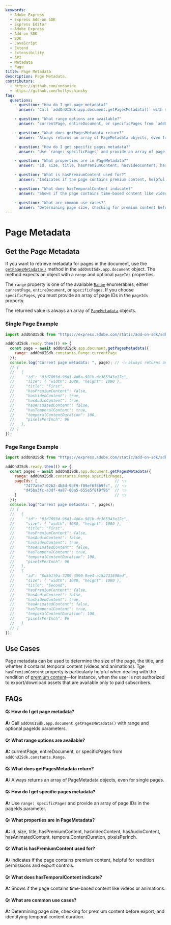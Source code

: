 ```yaml
---
keywords:
  - Adobe Express
  - Express Add-on SDK
  - Express Editor
  - Adobe Express
  - Add-on SDK
  - SDK
  - JavaScript
  - Extend
  - Extensibility
  - API
  - Metadata
  - Page
title: Page Metadata
description: Page Metadata.
contributors:
  - https://github.com/undavide
  - https://github.com/hollyschinsky
faq:
  questions:
    - question: "How do I get page metadata?"
      answer: 'Call `addOnUISdk.app.document.getPagesMetadata()` with range and optional pageIds parameters.'

    - question: "What range options are available?"
      answer: "currentPage, entireDocument, or specificPages from `addOnUISdk.constants.Range`."

    - question: "What does getPagesMetadata return?"
      answer: "Always returns an array of PageMetadata objects, even for single pages."

    - question: "How do I get specific pages metadata?"
      answer: 'Use `range: specificPages` and provide an array of page IDs in the pageIds parameter.'

    - question: "What properties are in PageMetadata?"
      answer: "id, size, title, hasPremiumContent, hasVideoContent, hasAudioContent, hasAnimatedContent, temporalContentDuration, pixelsPerInch."

    - question: "What is hasPremiumContent used for?"
      answer: "Indicates if the page contains premium content, helpful for rendition permissions and export controls."

    - question: "What does hasTemporalContent indicate?"
      answer: "Shows if the page contains time-based content like videos or animations."

    - question: "What are common use cases?"
      answer: "Determining page size, checking for premium content before export, and identifying temporal content duration."
---
```


# Page Metadata

## Get the Page Metadata

If you want to retrieve metadata for pages in the document, use the [`getPagesMetadata()`](../../../references/addonsdk/app-document.md#getpagesmetadata) method in the `addOnUISdk.app.document` object. The method expects an object with a `range` and optional `pageIds` properties.

The `range` property is one of the available [`Range`](../../../references/addonsdk/addonsdk-constants.md) enumerables, either `currentPage`, `entireDocument`, or `specificPages`. If you choose `specificPages`, you must provide an array of page IDs in the `pageIds` property.

The returned value is always an array of [`PageMetadata`](../../../references/addonsdk/app-document.md#pagemetadata) objects.

### Single Page Example

```js
import addOnUISdk from "https://express.adobe.com/static/add-on-sdk/sdk.js";

addOnUISdk.ready.then(() => {
  const page = await addOnUISdk.app.document.getPagesMetadata({
    range: addOnUISdk.constants.Range.currentPage
  });
  console.log("Current page metadata: ", page); // 👈 always returns an array
  // [
  //   {
  //     "id": "01d7093d-96d1-4d6a-981b-dc365343e17c",
  //     "size": { "width": 1080, "height": 1080 },
  //     "title": "First",
  //     "hasPremiumContent": false,
  //     "hasVideoContent": true,
  //     "hasAudioContent": true,
  //     "hasAnimatedContent": false,
  //     "hasTemporalContent": true,
  //     "temporalContentDuration": 100,
  //     "pixelsPerInch": 96
  //   },
  // ]
});
```

### Page Range Example

```js
import addOnUISdk from "https://express.adobe.com/static/add-on-sdk/sdk.js";

addOnUISdk.ready.then(() => {
  const pages = await addOnUISdk.app.document.getPagesMetadata({
    range: addOnUISdk.constants.Range.specificPages,
    pageIds: [                                  // 👈
        "7477a5e7-02b2-4b8d-9bf9-f09ef6f8b9fc", // 👈
        "d45ba3fc-a3df-4a87-80a5-655e5f8f0f96"  // 👈
    ]                                           // 👈
  });
  console.log("Current page metadata: ", pages);
  // [
  //   {
  //     "id": "01d7093d-96d1-4d6a-981b-dc365343e17c",
  //     "size": { "width": 1080, "height": 1080 },
  //     "title": "First",
  //     "hasPremiumContent": false,
  //     "hasAudioContent": false,
  //     "hasVideoContent": true,
  //     "hasAnimatedContent": false,
  //     "hasTemporalContent": true,
  //     "temporalContentDuration": 100,
  //     "pixelsPerInch": 96
  //   },
  //   {
  //     "id": "8d5b1f9a-7289-4590-9ee4-a15a731698ed",
  //     "size": { "width": 1080, "height": 1080 },
  //     "title": "Second",
  //     "hasPremiumContent": false,
  //     "hasAudioContent": false,
  //     "hasVideoContent": true,
  //     "hasAnimatedContent": false,
  //     "hasTemporalContent": true,
  //     "temporalContentDuration": 100,
  //     "pixelsPerInch": 96
  //   }
  // ]
});
```

## Use Cases

Page metadata can be used to determine the size of the page, the title, and whether it contains temporal content (videos and animations). Tge `hasPremiumContent` property is particularly helpful when dealing with the rendition of [premium content](./premium_content.md)—for instance, when the user is not authorized to export/download assets that are available only to paid subscribers.

## FAQs

#### Q: How do I get page metadata?

**A:** Call `addOnUISdk.app.document.getPagesMetadata()` with range and optional pageIds parameters.

#### Q: What range options are available?

**A:** currentPage, entireDocument, or specificPages from `addOnUISdk.constants.Range`.

#### Q: What does getPagesMetadata return?

**A:** Always returns an array of PageMetadata objects, even for single pages.

#### Q: How do I get specific pages metadata?

**A:** Use `range: specificPages` and provide an array of page IDs in the pageIds parameter.

#### Q: What properties are in PageMetadata?

**A:** id, size, title, hasPremiumContent, hasVideoContent, hasAudioContent, hasAnimatedContent, temporalContentDuration, pixelsPerInch.

#### Q: What is hasPremiumContent used for?

**A:** Indicates if the page contains premium content, helpful for rendition permissions and export controls.

#### Q: What does hasTemporalContent indicate?

**A:** Shows if the page contains time-based content like videos or animations.

#### Q: What are common use cases?

**A:** Determining page size, checking for premium content before export, and identifying temporal content duration.
